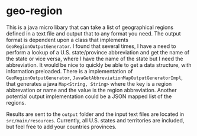 
# geo-region

This is a java micro libary that can take a list of geographical regions defined in a text file and output that to any format you need.  The output format is dependent upon a class that implements ```GeoRegionOutputGenerator```.  I found that several times, I have a need to perform a lookup of a U.S. state/province abbreviation and get the name of the state or vice versa, where I have the name of the state but I need the abbreviation.  It would be nice to quickly be able to get a data structure, with information preloaded.  There is a implementation of ```GeoRegionOutputGenerator```, ```JavaGetAbbreviationMapOutputGeneratorImpl```, that generates a java ```Map<String, String>``` where the key is a region abbrevation or name and the value is the region abbreviation.  Another potential output implementation could be a JSON mapped list of the regions.

Results are sent to the ```output``` folder and the input text files are located in ```src/main/resources```.  Currently, all U.S. states and territories are included, but feel free to add your countries provinces.